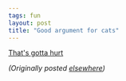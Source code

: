 ```yaml
---
tags: fun
layout: post
title: "Good argument for cats"
---
```




<a href="http://www.cnn.com/2002/US/01/17/dead.man.lizards.ap/index.html">That's gotta hurt</a>


<p><em>(Originally posted <a href="http://use.perl.org/~lachoy/journal/2219">elsewhere</a>)</em></p>


